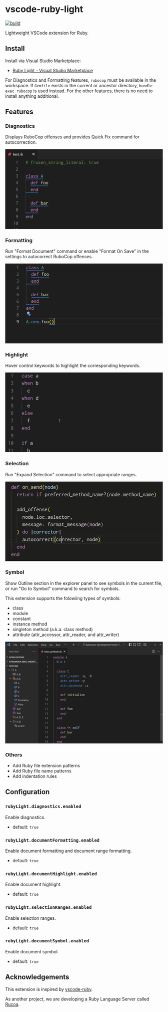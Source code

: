 # vscode-ruby-light

[![build](https://github.com/r7kamura/vscode-ruby-light/actions/workflows/build.yml/badge.svg?branch=main)](https://github.com/r7kamura/vscode-ruby-light/actions/workflows/build.yml)

Lightweight VSCode extension for Ruby.

## Install

Install via Visual Studio Marketplace:

- [Ruby Light - Visual Studio Marketplace](https://marketplace.visualstudio.com/items?itemName=r7kamura.vscode-ruby-light)

For Diagnostics and Formatting features, `rubocop` must be available in the workspace. If `Gemfile` exists in the current or ancestor directory, `bundle exec rubocop` is used instead. For the other features, there is no need to install anything additional.

## Features

### Diagnostics

Displays RuboCop offenses and provides Quick Fix command for autocorrection.

![demo](images/diagnostics.gif)

### Formatting

Run "Format Document" command or enable "Format On Save" in the settings to autocorrect RuboCop offenses.

![demo](images/document-formatting.gif)

### Highlight

Hover control keywords to highlight the corresponding keywords.

![demo](images/document-highlight.gif)

### Selection

Run "Expand Selection" command to select appropriate ranges.

![demo](images/selection-ranges.gif)

### Symbol

Show Outline section in the explorer panel to see symbols in the current file, or run "Go to Symbol" command to search for symbols.

This extension supports the folowiing types of symbols:

- class
- module
- constant
- instance method
- singleton method (a.k.a. class method)
- attribute (attr_accessor, attr_reader, and attr_writer)

![demo](images/document-symbol.gif)

### Others

- Add Ruby file extension patterns
- Add Ruby file name patterns
- Add indentation rules

## Configuration

### `rubyLight.diagnostics.enabled`

Enable diagnostics.

- default: `true`

### `rubyLight.documentFormatting.enabled`

Enable document formatting and document range formatting.

- default: `true`

### `rubyLight.documentHighlight.enabled`

Enable document highlight.

- default: `true`

### `rubyLight.selectionRanges.enabled`

Enable selection ranges.

- default: `true`

### `rubyLight.documentSymbol.enabled`

Enable document symbol.

- default: `true`

## Acknowledgements

This extension is inspired by [vscode-ruby](https://github.com/rubyide/vscode-ruby).

As another project, we are developing a Ruby Language Server called [Rucoa](https://github.com/r7kamura/rucoa).
